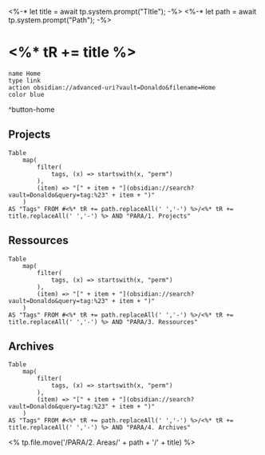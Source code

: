<%-*
let title = await tp.system.prompt("TItle");
-%>
<%-*
let path = await tp.system.prompt("Path");
-%>
# <%* tR += title %>

```button
name Home
type link
action obsidian://advanced-uri?vault=Donaldo&filename=Home
color blue
```
^button-home
## Projects

```dataview
Table 
	map(
		filter(
			tags, (x) => startswith(x, "perm")
		),
		(item) => "[" + item + "](obsidian://search?vault=Donaldo&query=tag:%23" + item + ")"
	)
AS "Tags" FROM #<%* tR += path.replaceAll(' ','-') %>/<%* tR += title.replaceAll(' ','-') %> AND "PARA/1. Projects"
```

## Ressources

```dataview
Table 
	map(
		filter(
			tags, (x) => startswith(x, "perm")
		),
		(item) => "[" + item + "](obsidian://search?vault=Donaldo&query=tag:%23" + item + ")"
	)
AS "Tags" FROM #<%* tR += path.replaceAll(' ','-') %>/<%* tR += title.replaceAll(' ','-') %> AND "PARA/3. Ressources"
```

## Archives

```dataview
Table 
	map(
		filter(
			tags, (x) => startswith(x, "perm")
		),
		(item) => "[" + item + "](obsidian://search?vault=Donaldo&query=tag:%23" + item + ")"
	)
AS "Tags" FROM #<%* tR += path.replaceAll(' ','-') %>/<%* tR += title.replaceAll(' ','-') %> AND "PARA/4. Archives"
```

<% tp.file.move('/PARA/2. Areas/' + path + '/' + title) %>